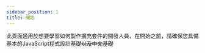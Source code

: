 ```yaml
---
sidebar_position: 1
title: 開始
---
```

此頁面適用於想要學習如何製作擴充套件的開發人員，在開始之前，請確保您具備基本的JavaScript程式設計基礎~~以及中文基礎~~